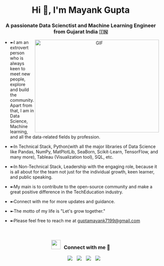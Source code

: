 <h1 align="center">Hi 👋, I'm Mayank Gupta</a></h1>
<h3 align="center">A passionate Data Scienctist and Machine Learning Engineer from Gujarat India &#127470;&#127475</h3>


<a target="_blank" align="center">
  <img align="right" top="500" height="300" width="400" alt="GIF" src="https://media.giphy.com/media/SWoSkN6DxTszqIKEqv/giphy.gif">
</a>

- ➼I am an extrovert person who is always keen to meet new people, explore and build the community.
Apart from that, I am in Data Science, Machine learning, and all the data-related fields by profession.

- ➼In Technical Stack, Python(with all the major libraries of Data Science like Pandas, NumPy, MatPlotLib, SeaBorn, Scikit-Learn, TensorFlow, and many more), Tableau (Visualization tool), SQL, etc.

- ➼In Non-Technical Stack, Leadership with the engaging role, because it is all about for the team not just for the individual growth, keen learner, and public speaking. 

- ➼My main is to contribute to the open-source community and make a great positive difference in the TechEducation industry.

- ➼Connect with me for more updates and guidance.

- ➼The motto of my life is "Let's grow together."

- ➼Please feel free to reach me at guptamayank7199@gmail.com
<br/>
<h3 align="center" > <img src="https://media.giphy.com/media/iY8CRBdQXODJSCERIr/giphy.gif" width="30" height="30" style="margin-right: 10px;">Connect with me 🤝 </h3>

<p align="center">

 <div align="center"  class="icons-social" style="margin-left: 10px;">
        <a style="margin-left: 10px;"  target="_blank" href="https://www.linkedin.com/in/guptamayank7199/">
			<img src="https://img.icons8.com/doodle/40/000000/linkedin--v2.png"></a>
        <a style="margin-left: 10px;" target="_blank" href="https://github.com/ms7199">
		<img src="https://img.icons8.com/doodle/40/000000/github--v1.png"></a>
		<a style="margin-left: 10px;" target="_blank" href="https://stackoverflow.com/users/9546688/mayank-gupta?tab=profile">
				<img src="https://img.icons8.com/external-tal-revivo-color-tal-revivo/40/000000/external-stack-overflow-is-a-question-and-answer-site-for-professional-logo-color-tal-revivo.png"></a>
		<a style="margin-left: 10px;" target="_blank" href="https://twitter.com/msgupta_07">
			<img src="https://img.icons8.com/doodle/1x/twitter-squared--v2.png" ></a>
      </div>

</p>
